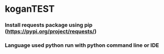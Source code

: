 # koganTEST
### Install requests package using pip (https://pypi.org/project/requests/)
### Language used  python run with python command line or IDE

